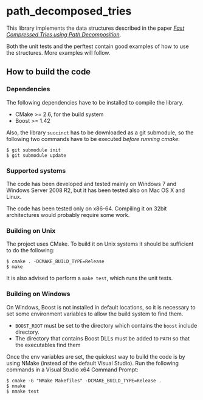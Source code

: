 path_decomposed_tries
=====================

This library implements the data structures described in the paper
[*Fast Compressed Tries using Path Decomposition*](http://arxiv.org/abs/1111.5220).

Both the unit tests and the perftest contain good examples of how to
use the structures. More examples will follow.

How to build the code
---------------------

### Dependencies ###

The following dependencies have to be installed to compile the library.

* CMake >= 2.6, for the build system
* Boost >= 1.42

Also, the library `succinct` has to be downloaded as a git submodule,
so the following two commands have to be executed *before running
cmake*:

    $ git submodule init
    $ git submodule update

### Supported systems ###

The code has been developed and tested mainly on Windows 7 and Windows
Server 2008 R2, but it has been tested also on Mac OS X and Linux.

The code has been tested only on x86-64. Compiling it on 32bit
architectures would probably require some work.

### Building on Unix ###

The project uses CMake. To build it on Unix systems it should be
sufficient to do the following:

    $ cmake . -DCMAKE_BUILD_TYPE=Release
    $ make

It is also advised to perform a `make test`, which runs the unit tests.

### Building on Windows ###

On Windows, Boost is not installed in default locations, so it is
necessary to set some environment variables to allow the build system
to find them.

* `BOOST_ROOT` must be set to the directory which contains the `boost`
  include directory.
* The directory that contains Boost DLLs must be
  added to `PATH` so that the executables find them

Once the env variables are set, the quickest way to build the code is
by using NMake (instead of the default Visual Studio). Run the
following commands in a Visual Studio x64 Command Prompt:

    $ cmake -G "NMake Makefiles" -DCMAKE_BUILD_TYPE=Release .
    $ nmake
    $ nmake test


